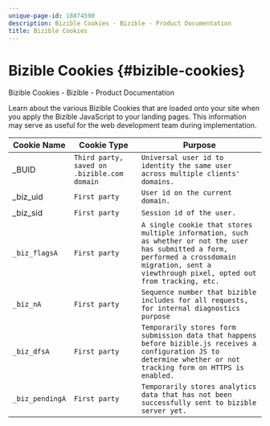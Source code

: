 ```yaml
---
unique-page-id: 18874590
description: Bizible Cookies - Bizible - Product Documentation
title: Bizible Cookies
---
```


# Bizible Cookies {#bizible-cookies}

Bizible Cookies - Bizible - Product Documentation

Learn about the various Bizible Cookies that are loaded onto your site when you apply the Bizible JavaScript to your landing pages. This information may serve as useful for the web development team during implementation.

| **Cookie Name** |**Cookie Type** |**Purpose** |
|---|---|---|
| _BUID | `Third party, saved on .bizible.com domain` | `Universal user id to identity the same user across multiple clients' domains.` |
| _biz_uid | `First party` | `User id on the current domain.` |
| _biz_sid | `First party` | `Session id of the user.` |
| `_biz_flagsA` | `First party` | `A single cookie that stores multiple information, such as whether or not the user has submitted a form, performed a crossdomain migration, sent a viewthrough pixel, opted out from tracking, etc.` |
| `_biz_nA` | `First party` | `Sequence number that bizible includes for all requests, for internal diagnostics purpose` |
| `_biz_dfsA` | `First party` | `Temporarily stores form submission data that happens before bizible.js receives a configuration JS to determine whether or not tracking form on HTTPS is enabled.` |
| `_biz_pendingA` | `First party` | `Temporarily stores analytics data that has not been successfully sent to bizible server yet.` |

